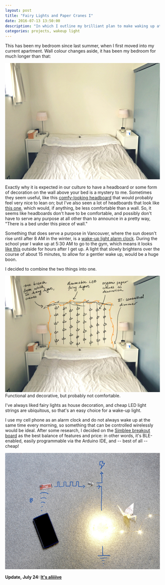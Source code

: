 ```yaml
---
layout: post
title: "Fairy Lights and Paper Cranes I"
date: 2016-07-13 13:50:00
description: "In which I outline my brilliant plan to make waking up at 5:30 am fun again!"
categories: projects, wakeup light
---
```


This has been my bedroom since last summer, when I first moved into my current apartment. Wall colour changes aside, it has been
my bedroom for much longer than that:

![Photo of bed](/assets/images/2016/headboard-bdrm-photo.jpg)

Exactly why it is expected in our culture to have a headboard or some form of decoration on the wall above your bed is a mystery
to me. Sometimes they seem useful, like this
[comfy-looking headboard](http://4.bp.blogspot.com/_x9KSBX8x7o8/TG6j6U-qA0I/AAAAAAAADEg/lPxhD6NaAKw/s1600/white-tufted-headboard.png)
that would probably feel very nice to lean on; but I've also seen a lot of headboards that look like
[this one](http://www.comfy-living.co.uk/uploads/16%20Caramel%20Shaker.jpg), which would, if
anything, be less comfortable than a wall. So, it seems like headboards don't have to be comfortable, and possibly don't have to
serve any purpose at all other than to announce in a pretty way, "There is a bed under this piece of wall."

Something that does serve a purpose in Vancouver, where the sun doesn't rise until after 8 AM in the winter, is a
[wake-up light alarm clock](https://www.amazon.ca/Philips-HF3520-Wake-Up-Coloured-Simulation/dp/B0093162RM/ref=sr_1_1?ie=UTF8&qid=1468383467&sr=8-1&keywords=philips+wakeup+light).
During the school year I wake up at 5:30 AM to go to the gym, which means it looks
[like this](http://colornames.facts.co/blackcolorcode/blackcolor.png) outside for hours after I get up. A light that slowly
brightens over the course of about 15 minutes, to allow for a gentler wake up, would be a huge boon.

I decided to combine the two things into one.

![Bed with headboard design sketch](/assets/images/2016/headboard-sketch.jpg)
Functional and decorative, but probably not comfortable.

I've always liked fairy lights as house decoration, and cheap LED light strings are ubiquitous, so that's an easy choice for a
wake-up light.

I use my cell phone as an alarm clock and do not always wake up at the same time every morning, so something that can be controlled
wirelessly would be ideal. After some research, I decided on the
[Simblee breakout board](https://www.sparkfun.com/simblee) as the best balance of features and price:
in other words, it's BLE-enabled, easily programmable via the Arduino IDE, and -- best of all -- cheap!

![Block and circuit diagram](/assets/images/2016/headboard-circuit.jpg)

**Update, July 24: [It's aliiiive](/posts/wakeup-light-2)**